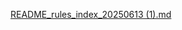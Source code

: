 [README_rules_index_20250613 (1).md](https://github.com/user-attachments/files/20718541/README_rules_index_20250613.1.md)
